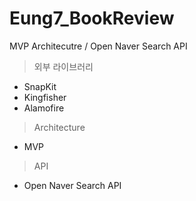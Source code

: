 # Eung7_BookReview

MVP Architecutre / Open Naver Search API

> 외부 라이브러리
+ SnapKit
+ Kingfisher
+ Alamofire

> Architecture

+ MVP

> API

+ Open Naver Search API
